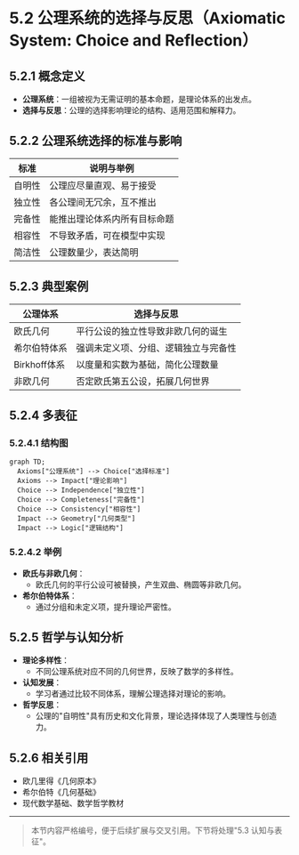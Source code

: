 # 5.2 公理系统的选择与反思（Axiomatic System: Choice and Reflection）

## 5.2.1 概念定义

- **公理系统**：一组被视为无需证明的基本命题，是理论体系的出发点。
- **选择与反思**：公理的选择影响理论的结构、适用范围和解释力。

## 5.2.2 公理系统选择的标准与影响

| 标准       | 说明与举例                                 |
|------------|-------------------------------------------|
| 自明性     | 公理应尽量直观、易于接受                   |
| 独立性     | 各公理间无冗余，互不推出                   |
| 完备性     | 能推出理论体系内所有目标命题               |
| 相容性     | 不导致矛盾，可在模型中实现                 |
| 简洁性     | 公理数量少，表达简明                       |

## 5.2.3 典型案例

| 公理体系   | 选择与反思                                 |
|------------|-------------------------------------------|
| 欧氏几何   | 平行公设的独立性导致非欧几何的诞生         |
| 希尔伯特体系 | 强调未定义项、分组、逻辑独立与完备性     |
| Birkhoff体系 | 以度量和实数为基础，简化公理数量         |
| 非欧几何   | 否定欧氏第五公设，拓展几何世界             |

## 5.2.4 多表征

### 5.2.4.1 结构图

```mermaid
graph TD;
  Axioms["公理系统"] --> Choice["选择标准"]
  Axioms --> Impact["理论影响"]
  Choice --> Independence["独立性"]
  Choice --> Completeness["完备性"]
  Choice --> Consistency["相容性"]
  Impact --> Geometry["几何类型"]
  Impact --> Logic["逻辑结构"]
```

### 5.2.4.2 举例

- **欧氏与非欧几何**：
  - 欧氏几何的平行公设可被替换，产生双曲、椭圆等非欧几何。
- **希尔伯特体系**：
  - 通过分组和未定义项，提升理论严密性。

## 5.2.5 哲学与认知分析

- **理论多样性**：
  - 不同公理系统对应不同的几何世界，反映了数学的多样性。
- **认知发展**：
  - 学习者通过比较不同体系，理解公理选择对理论的影响。
- **哲学反思**：
  - 公理的"自明性"具有历史和文化背景，理论选择体现了人类理性与创造力。

## 5.2.6 相关引用

- 欧几里得《几何原本》
- 希尔伯特《几何基础》
- 现代数学基础、数学哲学教材

---

> 本节内容严格编号，便于后续扩展与交叉引用。下节将处理"5.3 认知与表征"。
